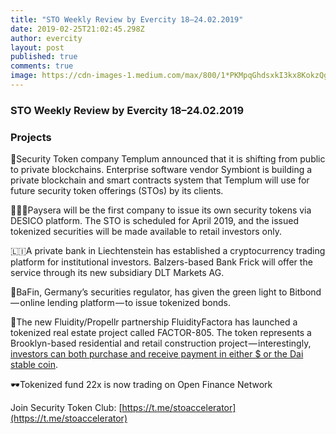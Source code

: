```yaml
---
title: "STO Weekly Review by Evercity 18–24.02.2019"
date: 2019-02-25T21:02:45.298Z
author: evercity
layout: post
published: true
comments: true
image: https://cdn-images-1.medium.com/max/800/1*PKMpqGhdsxkI3kx8KokzQg.png
---
```


### **STO Weekly Review by Evercity 18–24.02.2019**


### **Projects**

🔄Security Token company Templum announced that it is shifting from public to private blockchains. Enterprise software vendor Symbiont is building a private blockchain and smart contracts system that Templum will use for future security token offerings (STOs) by its clients.

🙋🏻‍♂️Paysera will be the first company to issue its own security tokens via DESICO platform. The STO is scheduled for April 2019, and the issued tokenized securities will be made available to retail investors only.

🇱🇮A private bank in Liechtenstein has established a cryptocurrency trading platform for institutional investors. Balzers-based Bank Frick will offer the service through its new subsidiary DLT Markets AG.

🚦BaFin, Germany’s securities regulator, has given the green light to Bitbond — online lending platform — to issue tokenized bonds.

🏡The new Fluidity/Propellr partnership FluidityFactora has launched a tokenized real estate project called FACTOR-805. The token represents a Brooklyn-based residential and retail construction project — interestingly, [investors can both purchase and receive payment in either $ or the Dai stable coin](https://medium.com/fluidity/factor-805-introducing-dai-into-security-tokens-a02a98f69cd9?utm_source=securitytoken-it-newsletter).

🕶Tokenized fund 22x is now trading on Open Finance Network

Join Security Token Club: [https://t.me/stoaccelerator](https://t.me/stoaccelerator)
